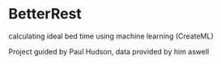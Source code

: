 # BetterRest
calculating ideal bed time using machine learning (CreateML)

Project guided by Paul Hudson, data provided by him aswell
